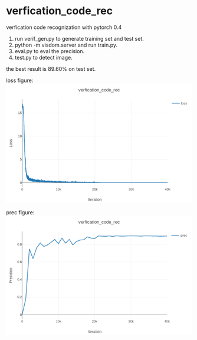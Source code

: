 # verfication_code_rec
verfication code recognization with pytorch 0.4

1. run verif_gen.py to generate training set and test set.
2. python -m visdom.server and run train.py.
3. eval.py to eval the precision.
4. test.py to detect image.

the best result is 89.60% on test set.

loss figure:
![image](https://github.com/ZhongyuanW/verfication_code_rec/blob/master/figure/loss.png)

prec figure:
![image](https://github.com/ZhongyuanW/verfication_code_rec/blob/master/figure/prec.png)

